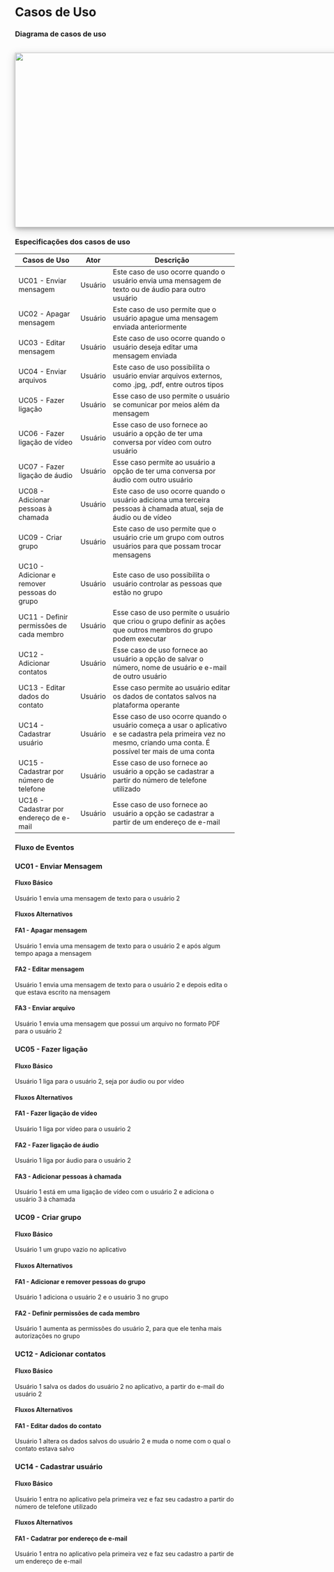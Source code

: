 <!DOCTYPE html>
<html>
<head>
<style>
    div.polaroid {
    width: 1100px;
    height: 400px;
    box-shadow: 0 4px 8px 0 rgba(0, 0, 0, 0.2), 0 6px 20px 0 rgba(0, 0, 0, 0.19);
    text-align: center;
    }
    div.container {
    padding: 10px;
    }
</style>
</head>
<body>

# Casos de Uso

### Diagrama de casos de uso

<br>
<div class="polaroid">
<img src="https://i.imgur.com/MwkPOuS.png/" width=100% height=400px>
</div>


### Especificações dos casos de uso

|Casos de Uso|Ator|Descrição|
|---|---|------|
|UC01 - Enviar mensagem| Usuário | Este caso de uso ocorre quando o usuário envia uma mensagem de texto ou de áudio para outro usuário|
|UC02 - Apagar mensagem| Usuário| Este caso de uso permite que o usuário apague uma mensagem enviada anteriormente|
|UC03 - Editar mensagem| Usuário | Este caso de uso ocorre quando o usuário deseja editar uma mensagem enviada|
|UC04 - Enviar arquivos| Usuário | Este caso de uso possibilita o usuário enviar arquivos externos, como .jpg, .pdf, entre outros tipos|
|UC05 - Fazer ligação| Usuário | Esse caso de uso permite o usuário se comunicar por meios além da mensagem|
|UC06 - Fazer ligação de vídeo| Usuário | Esse caso de uso fornece ao usuário a opção de ter uma conversa por vídeo com outro usuário|
|UC07 - Fazer ligação de áudio| Usuário | Esse caso permite ao usuário a opção de ter uma conversa por áudio com outro usuário|
|UC08 - Adicionar pessoas à chamada| Usuário | Este caso de uso ocorre quando o usuário adiciona uma terceira pessoas à chamada atual, seja de áudio ou de vídeo|
|UC09 - Criar grupo| Usuário| Este caso de uso permite que o usuário crie um grupo com outros usuários para que possam trocar mensagens|
|UC10 - Adicionar e remover pessoas do grupo| Usuário | Este caso de uso possibilita o usuário controlar as pessoas que estão no grupo|
|UC11 - Definir permissões de cada membro| Usuário | Esse caso de uso permite o usuário que criou o grupo definir as ações que outros membros do grupo podem executar|
|UC12 - Adicionar contatos| Usuário | Esse caso de uso fornece ao usuário a opção de salvar o número, nome de usuário e e-mail de outro usuário|
|UC13 - Editar dados do contato| Usuário | Esse caso permite ao usuário editar os dados de contatos salvos na plataforma operante|
|UC14 - Cadastrar usuário| Usuário | Esse caso de uso ocorre quando o usuário começa a usar o aplicativo e se cadastra pela primeira vez no mesmo, criando uma conta. É possível ter mais de uma conta|
|UC15 - Cadastrar por número de telefone| Usuário | Esse caso de uso fornece ao usuário a opção se cadastrar a partir do número de telefone utilizado|
|UC16 - Cadastrar por endereço de e-mail| Usuário | Esse caso de uso fornece ao usuário a opção se cadastrar a partir de um endereço de e-mail|


### Fluxo de Eventos

### UC01 - Enviar Mensagem
#### Fluxo Básico

Usuário 1 envia uma mensagem de texto para o usuário 2

#### Fluxos Alternativos

#### FA1 - Apagar mensagem

Usuário 1 envia uma mensagem de texto para o usuário 2 e após algum tempo apaga a mensagem

#### FA2 - Editar mensagem

Usuário 1 envia uma mensagem de texto para o usuário 2 e depois edita o que estava escrito na mensagem

#### FA3 - Enviar arquivo

Usuário 1 envia uma mensagem que possui um arquivo no formato PDF para o usuário 2

### UC05 - Fazer ligação
#### Fluxo Básico

Usuário 1 liga para o usuário 2, seja por áudio ou por vídeo

#### Fluxos Alternativos

#### FA1 - Fazer ligação de vídeo

Usuário 1 liga por vídeo para o usuário 2

#### FA2 - Fazer ligação de áudio

Usuário 1 liga por áudio para o usuário 2

#### FA3 - Adicionar pessoas à chamada

Usuário 1 está em uma ligação de vídeo com o usuário 2 e adiciona o usuário 3 à chamada

### UC09 - Criar grupo
#### Fluxo Básico

Usuário 1 um grupo vazio no aplicativo


#### Fluxos Alternativos

#### FA1 - Adicionar e remover pessoas do grupo

Usuário 1 adiciona o usuário 2 e o usuário 3 no grupo

#### FA2 - Definir permissões de cada membro

Usuário 1 aumenta as permissões do usuário 2, para que ele tenha mais autorizações no grupo


### UC12 - Adicionar contatos
#### Fluxo Básico

Usuário 1 salva os dados do usuário 2 no aplicativo, a partir do e-mail do usuário 2

#### Fluxos Alternativos

#### FA1 - Editar dados do contato

Usuário 1 altera os dados salvos do usuário 2 e muda o nome com o qual o contato estava salvo


### UC14 - Cadastrar usuário
#### Fluxo Básico

Usuário 1 entra no aplicativo pela primeira vez e faz seu cadastro a partir do número de telefone utilizado

#### Fluxos Alternativos

#### FA1 - Cadatrar por endereço de e-mail

Usuário 1 entra no aplicativo pela primeira vez e faz seu cadastro a partir de um endereço de e-mail
